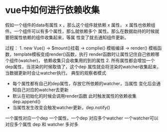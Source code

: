 
# vue中如何进行依赖收集
  
  假如一个组件的data有属性 x ，那么这个组件就依赖 x 属性，
  x 属性也依赖组件。一个组件可以有多个属性，那么就依赖多个
  属性。那么在数据劫持的时候就要把属性依赖的组件收集起来，等属
  性变了就去通知组件更新。

  过程：
    1. new Vue() -> $mount()挂载 -> complie() 模板编译 ->
       render() 模板函数，template模板变成render()函数，执行
       render函数时让属性记住自己依赖哪个组件(watcher)，
       依赖收集只会收集用的到的属性
    2. 所有属性都会增加一个dep属性，当渲染的时候取值了，这个dep
       属性就会将渲染的watcher收集起来，当数据更新时会让watcher执行。
       典型的观察者模式

  - 每个属性都有自己的dep属性，存放它所依赖的watcher，当属性
    变化后会通知自己对应的watcher去更新
  - 默认在初始化的时候会调用render函数 此时触发属性的依赖收集 dep.append()
  - 当属性发生改变会触发watcher更新，dep.notify()

  一个属性对应一个dep 
  一个属性，一个dep 对应多个watcher
  一个watcher可以对应多个属性
  dep 和 watcher 多对多